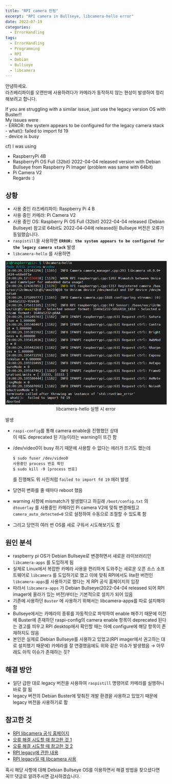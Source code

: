 ```yaml
---
title: "RPI camera 안됨"
excerpt: "RPI camera in Bullseye, libcamera-hello error"
date: 2022-07-19
categories:
  - ErrorHandling
tags:
  - ErrorHandling
  - Programming
  - RPI
  - Debian
  - Bullseye
  - libcamera
---
```

안녕하세요.   
라즈베리파이를 오랜만에 사용하려다가 카메라가 동작하지 않는 현상이 발생하여 정리해보려고 합니다.


<div class="notice--info" markdown="1">
If you are struggling with a similar issue, just use the legacy version OS with Buster!!<br/>
My issues were <br/>
- ERROR: the system appears to be configured for the legacy camera stack <br/>
- what(): failed to import fd 19 <br/>
- device is busy <br/>

cf)
I was using <br/>
- RaspberryPi 4B <br/>
- RaspberryPi OS Full (32bit) 2022-04-04 released version with Debian Bullseye from Raspberry Pi Imager (problem was same with 64bit) <br/>
- Pi Camera V2 <br/>
Regards :)<br/>
</div>

## 상황

- 사용 중인 라즈베리파이: Raspberry Pi 4 B
- 사용 중인 카메라: Pi Camera V2
- 사용 중인 OS: Raspberry Pi OS Full (32bit) 2022-04-04 released (Debian Bullseye)
참고로 64bit도 2022-04-04에 released된 Bullseye 버전은 오류가 동일했습니다.
- `raspistill`을 사용하면 
**`ERROR: the system appears to be configured for the legacy camera stack`**  발생
- `libcamera-hello` 를 사용하면

<p align='center'>
  <img src="/assets/images/libcamera-hello_error.png" alt="libcamera-hello error"><br/>
  libcamera-hello 실행 시 error
</p>

발생

- `raspi-config`를 통해 camera enable을 진행했던 상태  
이 때도 deprecated 된 기능이라는 warning이 뜨긴 함
- /dev/video0이 busy 하기 때문에 사용할 수 없다는 에러가 뜨기도 했는데
    
    ```
    $ sudo fuser /dev/video0
    사용중인 process 번호 확인
    $ sudo kill -9 [process 번호]
    ```
    
    를 진행해도 위 사진처럼 `failed to import fd 19`  에러 발생
    
- 당연히 변화를 줄 때마다 reboot 했음
- warning 사항에 mismatch가 발생했다고 하길래 `/boot/config.txt` 의 `dtoverlay` 를 사용중인 카메라인 Pi camera V2에 맞춰 변경해줬고 `camera_auto_detected=0` 으로 설정하여 수동으로 조절할 수 있도록 함
- 그리고 당연히 여러 번 OS를 새로 구워서 시도해보기도 함

## 원인 분석

- raspberry pi OS가 Debian Bullseye로 변경하면서 새로운 라이브러리인 `libcamera-apps` 를 도입하게 됨
- 실제로 Linux에서 복잡한 카메라 사용을 편리하게 도와주는 새로운 오픈 소스 소프트웨어로 `libcamera` 를 도입하기로 했고 이에 맞춰 RPI에서도 lite한 버전인 `libcamera-apps`를 사용하기로 했다는 게 RPI 공식 홈페이지의 입장
- 따라서 `libcamera-apps` 가 Debian Bullseye(2022-04-04 released 되어 RPI imager에 올라가 있는 버전)부터는 기본적으로 설치가 되어 있음
- 기존에 사용하던 `Buster` 에 사용하기 위해서는 libcamera-apps를 따로 설치해야 함
- Bullseye에서는 카메라의 종류를 자동적으로 파악하여 enable 해주기 때문에 이전에 Buster에 존재하던 raspi-config의 camera enable 항목이 deprecated 된다는 경고를 띄우고 RPI desktop에서 확인할 때는 아예 configure에 해당 항목이 존재하지도 않음
- 본인은 실제로 Debian Bullseye를 사용하고 있었고(RPI imager에서 권고하는 대로 설치했기 때문에) 카메라를 잘 연결했음에도 위와 같은 이슈가 발생했음
→ 아무래도 아직 이슈가 존재하는 듯?

## 해결 방안

- 일단 급한 대로 legacy 버전을 사용하여 `raspistill` 명령어로 카메라를 실행하니 바로 잘 됨
- legacy 버전의 Debian Buster에 맞춰진 개발 환경을 사용하고 있었기 때문에 legacy 버전을 사용하기로 함

## 참고한 것

- [RPI libcamera 공식 홈페이지](https://www.raspberrypi.com/documentation/accessories/camera.html#getting-started)
- [오류 해결 시도할 때 참고한 것 1](https://unix.stackexchange.com/questions/113893/how-do-i-find-out-which-process-is-using-my-v4l2-webcam)
- [오류 해결 시도할 때 참고한 것 2](https://githubhot.com/index.php/repo/Qengineering/RPi-image/issues/11)
- [RPI legacy에 관한 내용](https://www.raspberrypi.com/news/new-old-functionality-with-raspberry-pi-os-legacy/)
- [RPI legacy일 때 libcamera 사용](https://youtu.be/1qx12adIFXc)

혹시 해당 사항에 대해 Debian Bullseye OS를 이용하면서 해결 방법을 찾으셨다면 꼭!!! 댓글로 알려주시면 감사하겠습니다.
